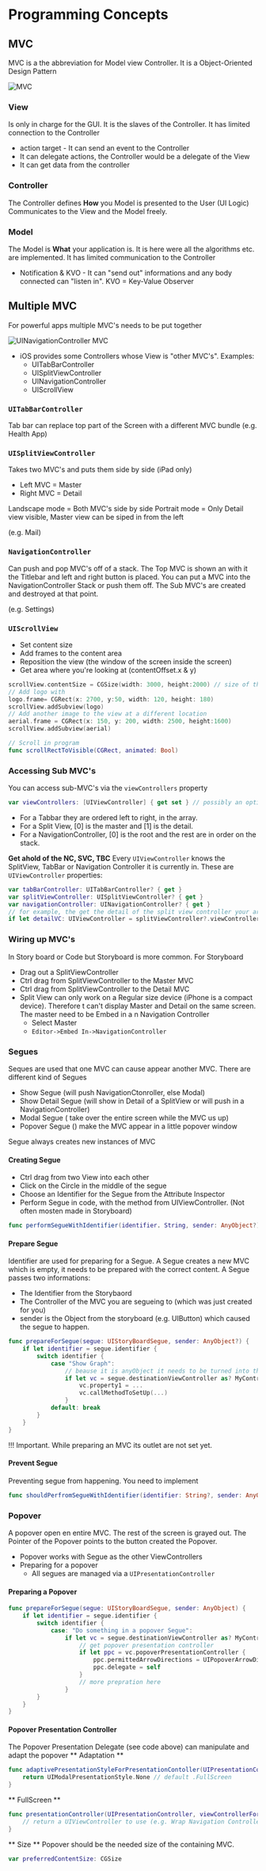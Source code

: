 # Programming Concepts
## MVC
MVC is a the abbreviation for Model view Controller. It is a Object-Oriented Design Pattern

![MVC](img/mvc.svg)

### View
Is only in charge for the GUI. It is the slaves of the Controller. It has limited connection to the Controller
* action target - It can send an event to the Controller
* It can delegate actions, the Controller would be a delegate of the View 
* It can get data from the controller

### Controller
The Controller defines **How** you Model is presented to the User (UI Logic)
Communicates to the View and the Model freely.

### Model
The Model is **What** your application is. It is here were all the algorithms etc. are implemented. It has limited communication to the Controller
* Notification & KVO - It can "send out" informations and any body connected can "listen in". 
KVO = Key-Value Observer

## Multiple MVC
For powerful apps multiple MVC's needs to be put together

![UINavigationController MVC](img/UINavigationController_mvc.svg)

* iOS provides some Controllers whose View is "other MVC's". Examples:
    * UITabBarController
    * UISplitViewController
    * UINavigationController
    * UIScrollView

### `UITabBarController`
Tab bar can replace top part of the Screen with a different MVC bundle (e.g. Health App)

### `UISplitViewController`
Takes two MVC's and puts them side by side (iPad only)
* Left MVC = Master
* Right MVC = Detail

Landscape mode = Both MVC's side by side
Portrait mode = Only Detail view visible, Master view can be siped in from the left

(e.g. Mail)

### `NavigationController`
Can push and pop MVC's off of a stack.
The Top MVC is shown an with it the Titlebar and left and right button is placed.
You can put a MVC into the NavigationController Stack or push them off. The Sub MVC's are created and destroyed at that point.

(e.g. Settings)

### `UIScrollView`
* Set content size
* Add frames to the content area
* Reposition the view (the window of the screen inside the screen)
* Get area where you're looking at (contentOffset.x & y)

```swift
scrollView.contentSize = CGSize(width: 3000, height:2000) // size of the scroll view
// Add logo with 
logo.frame= CGRect(x: 2700, y:50, width: 120, height: 180)
scrollView.addSubview(logo)
// Add another image to the view at a different location
aerial.frame = CGRect(x: 150, y: 200, width: 2500, height:1600)
scrollView.addSubview(aerial)

// Scroll in program
func scrollRectToVisible(CGRect, animated: Bool)
```


### Accessing Sub MVC's
You can access sub-MVC's via the `viewControllers` property
```swift
var viewControllers: [UIViewController] { get set } // possibly an optional
```
* For a Tabbar they are ordered left to right, in the array.
* For a Split View, [0] is the master and [1] is the detail.
* For a NavigationController, [0] is the root and the rest are in order on the stack.

**Get ahold of the NC, SVC, TBC**
Every `UIViewController` knows the SplitView, TabBar or Navigation Controller it is currently in. These are `UIViewController` properties:
```swift
var tabBarController: UITabBarController? { get }
var splitViewController: UISplitViewController? { get }
var navigationController: UINavigationController? { get }
// for example, the get the detail of the split view controller your are in...
if let detailVC: UIViewController = splitViewController?.viewControllers[1] { ... }
```

### Wiring up MVC's
In Story board or Code but Storyboard is more common. For Storyboard
* Drag out a SplitViewController
* Ctrl drag from SplitViewController to the Master MVC
* Ctrl drag from SplitViewController to the Detail MVC
* Split View can only work on a Regular size device (iPhone is a compact device). Therefore t can't display Master and Detail on the same screen. The master need to be Embed in a n Navigation Controller
    * Select Master
    * `Editor->Embed In->NavigationController`

### Segues
Seques are used that one MVC can cause appear another MVC. There are different kind of Segues
* Show Segue (will push NavigationCtonroller, else Modal)
* Show Detail Segue (will show in Detail of a SplitView or will push in a NavigationController)
* Modal Segue ( take over the entire screen while the MVC us up)
* Popover Segue () make the MVC appear in a little popover window

Segue always creates new instances of MVC

#### Creating Segue
* Ctrl drag from two View into each other
* Click on the Circle in the middle of the segue
* Choose an Identifier for the Segue from the Attribute Inspector
* Perform Segue in code, with the method from UIViewController. (Not often mosten made in Storyboard)
```swift
func performSegueWithIdentifier(identifier. String, sender: AnyObject?)
```

#### Prepare Segue
Identifier are used for preparing for a Segue. A Segue creates a new MVC which is empty, it needs to be prepared with the correct content.
A Segue passes two informations:
* The Identifier from the Storybaord
* The Controller of the MVC you are segueing to (which was just created for you)
* sender is the Object from the storyboard (e.g. UIButton) which caused the segue to happen.
```swift
func prepareForSegue(segue: UIStoryBoardSegue, sender: AnyObject?) {
    if let identifier = segue.identifier {
        switch identifier {
            case "Show Graph":
                // beause it is anyObject it needs to be turned into the correct class
                if let vc = segue.destinationViewController as? MyController {
                    vc.property1 = ...
                    vc.callMethodToSetUp(...)
                }
            default: break
        }
    }
}
```

!!! Important. While preparing an MVC its outlet are not set yet.

#### Prevent Segue
Preventing segue from happening. You need to implement
```swift
func shouldPerfromSegueWithIdentifier(identifier: String?, sender: AnyObject?) -> Bool
```

### Popover
A popover open en entire MVC. The rest of the screen is grayed out. The Pointer of the Popover points to the button created the Popover.

* Popover works with Segue as the other ViewControllers
* Preparing for a popover
    * All segues are managed via a `UIPresentationController`

#### Preparing a Popover
```swift
func prepareForSegue(segue: UIStoryBoardSegue, sender: AnyObject) {
    if let identifier = segue.identifier {
        switch identifier {
            case: "Do something in a popover Segue":
                if let vc = segue.destinationViewController as? MyController {
                    // get popover presentation controller
                    if let ppc = vc.popoverPresentationController {
                        ppc.permittedArrowDirections = UIPopoverArrowDirection.Any
                        ppc.delegate = self
                    }
                    // more prepration here
                }
        }
    }
}
```

#### Popover Presentation Controller
The Popover Presentation Delegate (see code above) can manipulate and adapt the popover
** Adaptation **
```swift
func adaptivePresentationStyleForPresentationContoller(UIPresentationController) -> UIModelPresentationStyle {
    return UIModalPresentationStyle.None // default .FullScreen
}
```
** FullScreen **
```swift
func presentationController(UIPresentationController, viewControllerForAdaptivePresentationStyle: UIModalPresentationStyle) -> UIViewController? {
    // return a UIViewController to use (e.g. Wrap Navigation Controller around your MVC)
}
```
** Size **
Popover should be the needed size of the containing MVC.
```swift
var preferredContentSize: CGSize
```